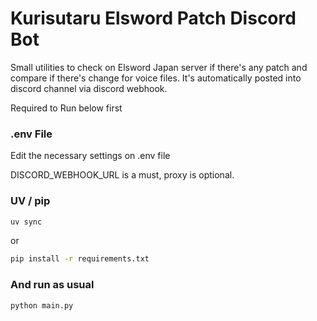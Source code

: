 # Kurisutaru Elsword Patch Discord Bot

Small utilities to check on Elsword Japan server if there's any patch and compare if there's change for voice files.
It's automatically posted into discord channel via discord webhook.


Required to Run below first
### .env File
Edit the necessary settings on .env file

DISCORD_WEBHOOK_URL is a must, proxy is optional.
### UV / pip
```bash
uv sync
```
or
```bash
pip install -r requirements.txt
```
### And run as usual
```bash
python main.py
```
